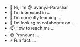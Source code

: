 - 👋 Hi, I’m @Lavanya-Parashar
- 👀 I’m interested in ...
- 🌱 I’m currently learning ...
- 💞️ I’m looking to collaborate on ...
- 📫 How to reach me ...
- 😄 Pronouns: ...
- ⚡ Fun fact: ...

<!---
Lavanya-Parashar/Lavanya-Parashar is a ✨ special ✨ repository because its `README.md` (this file) appears on your GitHub profile.
You can click the Preview link to take a look at your changes.
--->
